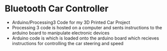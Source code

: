 # Bluetooth Car Controller
- Arduino/Processing3 Code for my 3D Printed Car Project
- Processing 3 code is hosted on a computer and sents instructions to the arduino board to manipulate electronic devices
- Arduino code is which is loaded onto the arduino board which recieves instructions for controlling the car steering and speed
